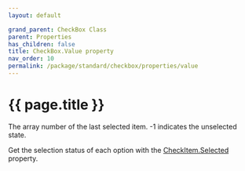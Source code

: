 ```yaml
---
layout: default

grand_parent: CheckBox Class
parent: Properties
has_children: false
title: CheckBox.Value property
nav_order: 10
permalink: /package/standard/checkbox/properties/value
---
```

# {{ page.title }}

The array number of the last selected item.
-1 indicates the unselected state.

Get the selection status of each option with the [CheckItem.Selected](/package/standard/checkitem/properties/selected) property.